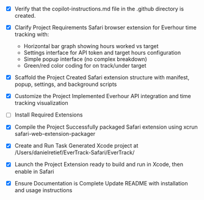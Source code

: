 <!-- Safari Extension for Everhour Time Tracking -->

- [x] Verify that the copilot-instructions.md file in the .github directory is created.

- [x] Clarify Project Requirements
	Safari browser extension for Everhour time tracking with:
	- Horizontal bar graph showing hours worked vs target
	- Settings interface for API token and target hours configuration
	- Simple popup interface (no complex breakdown)
	- Green/red color coding for on track/under target

- [x] Scaffold the Project
	Created Safari extension structure with manifest, popup, settings, and background scripts

- [x] Customize the Project
	Implemented Everhour API integration and time tracking visualization

- [ ] Install Required Extensions
	<!-- No specific extensions required -->

- [x] Compile the Project
	Successfully packaged Safari extension using xcrun safari-web-extension-packager

- [x] Create and Run Task
	Generated Xcode project at /Users/danielretief/EverTrack-Safari/EverTrack/

- [x] Launch the Project
	Extension ready to build and run in Xcode, then enable in Safari

- [x] Ensure Documentation is Complete
	Update README with installation and usage instructions